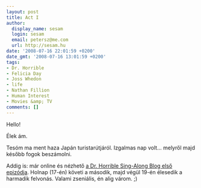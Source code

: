 ```yaml
---
layout: post
title: Act I
author:
  display_name: sesam
  login: sesam
  email: petersz@me.com
  url: http://sesam.hu
date: '2008-07-16 22:01:59 +0200'
date_gmt: '2008-07-16 13:01:59 +0200'
tags:
- Dr. Horrible
- Felicia Day
- Joss Whedon
- life
- Nathan Fillion
- Human Interest
- Movies &amp; TV
comments: []
---
```


Hello!

Élek ám.

Tesóm ma ment haza Japán turistarútjáról. Izgalmas nap volt... melyről majd később fogok beszámolni.

Addig is: már online és nézhető [a Dr. Horrible Sing-Along Blog első epizódja](http://www.drhorrible.com/act_I.html). Holnap (17-én) követi a második, majd végül 19-én élesedik a harmadik felvonás. Valami zseniális, én alig várom. ;)
